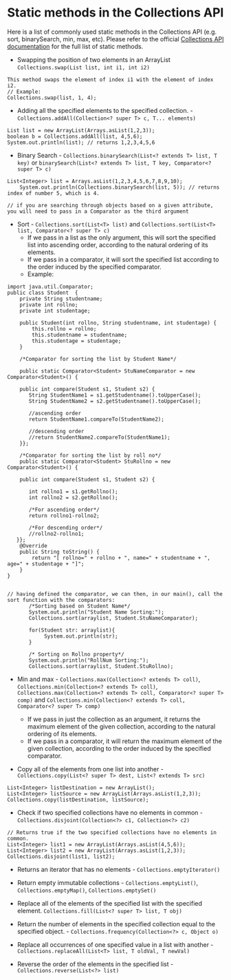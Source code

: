 # Static methods in the Collections API

Here is a list of commonly used static methods in the Collections API (e.g. sort, binarySearch, min, max, etc). Please refer to the official [Collections API documentation](https://docs.oracle.com/javase/7/docs/api/java/util/Collections.html) for the full list of static methods.

* Swapping the position of two elements in an ArrayList
`Collections.swap(List list, int i1, int i2) `
```
This method swaps the element of index i1 with the element of index i2.
// Example:
Collections.swap(list, 1, 4);
```

* Adding all the specified elements to the specified collection. - `Collections.addAll(Collection<? super T> c, T... elements)`
```
List list = new ArrayList(Arrays.asList(1,2,3));
boolean b = Collections.addAll(list, 4,5,6);      
System.out.println(list); // returns 1,2,3,4,5,6
```

* Binary Search - `Collections.binarySearch(List<? extends T> list, T key)` or `binarySearch(List<? extends T> list, T key, Comparator<? super T> c)`

```
List<Integer> list = Arrays.asList(1,2,3,4,5,6,7,8,9,10);
    System.out.println(Collections.binarySearch(list, 5)); // returns index of number 5, which is 4.

// if you are searching through objects based on a given attribute, you will need to pass in a Comparator as the third argument
```

* Sort - `Collections.sort(List<T> list)` and `Collections.sort(List<T> list, Comparator<? super T> c)`
  * If we pass in a list as the only argument, this will sort the specified list into ascending order, according to the natural ordering of its elements.
  * If we pass in a comparator, it will sort the specified list according to the order induced by the specified comparator.
  * Example:

```
import java.util.Comparator;
public class Student  {
    private String studentname;
    private int rollno;
    private int studentage;

    public Student(int rollno, String studentname, int studentage) {
        this.rollno = rollno;
        this.studentname = studentname;
        this.studentage = studentage;
    }

    /*Comparator for sorting the list by Student Name*/

    public static Comparator<Student> StuNameComparator = new Comparator<Student>() {

	public int compare(Student s1, Student s2) {
	   String StudentName1 = s1.getStudentname().toUpperCase();
	   String StudentName2 = s2.getStudentname().toUpperCase();

	   //ascending order
	   return StudentName1.compareTo(StudentName2);

	   //descending order
	   //return StudentName2.compareTo(StudentName1);
    }};

    /*Comparator for sorting the list by roll no*/
    public static Comparator<Student> StuRollno = new Comparator<Student>() {

	public int compare(Student s1, Student s2) {

	   int rollno1 = s1.getRollno();
	   int rollno2 = s2.getRollno();

	   /*For ascending order*/
	   return rollno1-rollno2;

	   /*For descending order*/
	   //rollno2-rollno1;
   }};
    @Override
    public String toString() {
        return "[ rollno=" + rollno + ", name=" + studentname + ", age=" + studentage + "]";
    }
}


// having defined the comparator, we can then, in our main(), call the sort function with the comparators:
	   /*Sorting based on Student Name*/
	   System.out.println("Student Name Sorting:");
	   Collections.sort(arraylist, Student.StuNameComparator);

	   for(Student str: arraylist){
			System.out.println(str);
	   }

	   /* Sorting on Rollno property*/
	   System.out.println("RollNum Sorting:");
	   Collections.sort(arraylist, Student.StuRollno);
```

* Min and max - `Collections.max(Collection<? extends T> coll)`, `Collections.min(Collection<? extends T> coll)`, `Collections.max(Collection<? extends T> coll, Comparator<? super T> comp)` and `Collections.min(Collection<? extends T> coll, Comparator<? super T> comp)`
  * If we pass in just the collection as an argument, it returns the maximum element of the given collection, according to the natural ordering of its elements.
  * If we pass in a comparator, it will return the maximum element of the given collection, according to the order induced by the specified comparator.


* Copy all of the elements from one list into another - `Collections.copy(List<? super T> dest, List<? extends T> src)`
```
List<Integer> listDestination = new ArrayList();
List<Integer> listSource = new ArrayList(Arrays.asList(1,2,3));
Collections.copy(listDestination, listSource);
```

* Check if two specified collections have no elements in common - `Collections.disjoint(Collection<?> c1, Collection<?> c2)`
```
// Returns true if the two specified collections have no elements in common.
List<Integer> list1 = new ArrayList(Arrays.asList(4,5,6));
List<Integer> list2 = new ArrayList(Arrays.asList(1,2,3));
Collections.disjoint(list1, list2);
```

* Returns an iterator that has no elements - `Collections.emptyIterator()`

* Return empty immutable collections - `Collections.emptyList()`, `Collections.emptyMap()`, `Collections.emptySet()`

* Replace all of the elements of the specified list with the specified element. `Collections.fill(List<? super T> list, T obj)`

* Return the number of elements in the specified collection equal to the specified object. - `Collections.frequency(Collection<?> c, Object o)`

* Replace all occurrences of one specified value in a list with another - `Collections.replaceAll(List<T> list, T oldVal, T newVal)`

* Reverse the order of the elements in the specified list - `Collections.reverse(List<?> list)`
